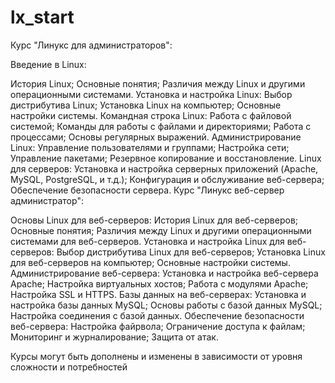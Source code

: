 # lx_start


Курс "Линукс для администраторов":

Введение в Linux:

История Linux;
Основные понятия;
Различия между Linux и другими операционными системами.
Установка и настройка Linux:
Выбор дистрибутива Linux;
Установка Linux на компьютер;
Основные настройки системы.
Командная строка Linux:
Работа с файловой системой;
Команды для работы с файлами и директориями;
Работа с процессами;
Основы регулярных выражений.
Администрирование Linux:
Управление пользователями и группами;
Настройка сети;
Управление пакетами;
Резервное копирование и восстановление.
Linux для серверов:
Установка и настройка серверных приложений (Apache, MySQL, PostgreSQL, и т.д.);
Конфигурация и обслуживание веб-сервера;
Обеспечение безопасности сервера.
Курс "Линукс веб-сервер администратор":

Основы Linux для веб-серверов:
История Linux для веб-серверов;
Основные понятия;
Различия между Linux и другими операционными системами для веб-серверов.
Установка и настройка Linux для веб-серверов:
Выбор дистрибутива Linux для веб-серверов;
Установка Linux для веб-серверов на компьютер;
Основные настройки системы.
Администрирование веб-сервера:
Установка и настройка веб-сервера Apache;
Настройка виртуальных хостов;
Работа с модулями Apache;
Настройка SSL и HTTPS.
Базы данных на веб-серверах:
Установка и настройка базы данных MySQL;
Основы работы с базой данных MySQL;
Настройка соединения с базой данных.
Обеспечение безопасности веб-сервера:
Настройка файрвола;
Ограничение доступа к файлам;
Мониторинг и журналирование;
Защита от атак.

Курсы могут быть дополнены и изменены в зависимости от уровня сложности и потребностей